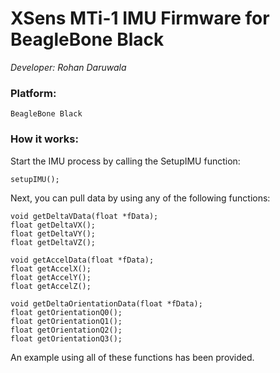 # XSens MTi-1 IMU Firmware for BeagleBone Black
*Developer: Rohan Daruwala*

### Platform: 
	BeagleBone Black
	
	
### How it works:
	
Start the IMU process by calling the SetupIMU function:
	
```
setupIMU();
```
	
Next, you can pull data by using any of the following functions:

```
void getDeltaVData(float *fData);
float getDeltaVX();
float getDeltaVY();
float getDeltaVZ();

void getAccelData(float *fData);
float getAccelX();
float getAccelY();
float getAccelZ();

void getDeltaOrientationData(float *fData);
float getOrientationQ0();
float getOrientationQ1();
float getOrientationQ2();
float getOrientationQ3();
```
	
An example using all of these functions has been provided. 
